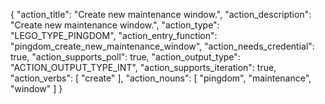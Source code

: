{
"action_title": "Create new maintenance window.",
"action_description": "Create new maintenance window.",
"action_type": "LEGO_TYPE_PINGDOM",
"action_entry_function": "pingdom_create_new_maintenance_window",
"action_needs_credential": true,
"action_supports_poll": true,
"action_output_type": "ACTION_OUTPUT_TYPE_INT",
"action_supports_iteration": true,
"action_verbs": [
"create"
],
"action_nouns": [
"pingdom",
"maintenance",
"window"
]
}

